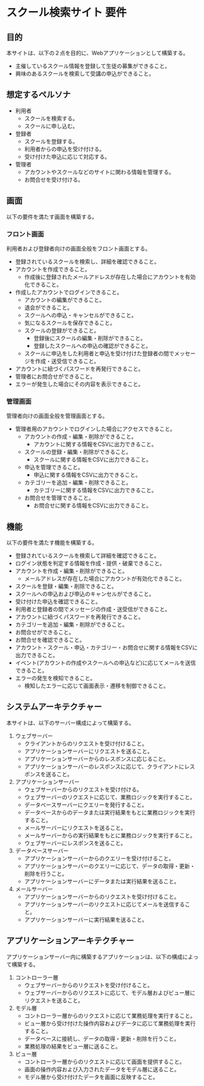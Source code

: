 # スクール検索サイト 要件
## 目的
本サイトは、以下の２点を目的に、Webアプリケーションとして構築する。
- 主催しているスクール情報を登録して生徒の募集ができること。
- 興味のあるスクールを検索して受講の申込ができること。
## 想定するペルソナ
- 利用者
    - スクールを検索する。
    - スクールに申し込む。
- 登録者
    - スクールを登録する。
    - 利用者からの申込を受け付ける。
    - 受け付けた申込に応じて対応する。
- 管理者
    - アカウントやスクールなどのサイトに関わる情報を管理する。
    - お問合せを受け付ける。
## 画面
以下の要件を満たす画面を構築する。
### フロント画面
利用者および登録者向けの画面全般をフロント画面とする。
- 登録されているスクールを検索し、詳細を確認できること。
- アカウントを作成できること。
    - 作成後に登録されたメールアドレスが存在した場合にアカウントを有効化できること。
- 作成したアカウントでログインできること。
    - アカウントの編集ができること。
    - 退会ができること。
    - スクールへの申込・キャンセルができること。
    - 気になるスクールを保存できること。
    - スクールの登録ができること。
        - 登録後にスクールの編集・削除ができること。
        - 登録したスクールへの申込の確認ができること。
    - スクールに申込をした利用者と申込を受け付けた登録者の間でメッセージを作成・送受信できること。
- アカウントに紐づくパスワードを再発行できること。
- 管理者にお問合せができること。
- エラーが発生した場合にその内容を表示できること。
### 管理画面
管理者向けの画面全般を管理画面とする。
- 管理者用のアカウントでログインした場合にアクセスできること。
    - アカウントの作成・編集・削除ができること。
        - アカウントに関する情報をCSVに出力できること。
    - スクールの登録・編集・削除ができること。
        - スクールに関する情報をCSVに出力できること。
    - 申込を管理できること。
        - 申込に関する情報をCSVに出力できること。
    - カテゴリーを追加・編集・削除できること。
        - カテゴリーに関する情報をCSVに出力できること。
    - お問合せを管理できること。
        - お問合せに関する情報をCSVに出力できること。
## 機能
以下の要件を満たす機能を構築する。
- 登録されているスクールを検索して詳細を確認できること。
- ログイン状態を判定する情報を作成・提供・破棄できること。
- アカウントを作成・編集・削除ができること。
    - メールアドレスが存在した場合にアカウントが有効化できること。
- スクールを登録・編集・削除できること。
- スクールへの申込および申込のキャンセルができること。
- 受け付けた申込を確認できること。
- 利用者と登録者の間でメッセージの作成・送受信ができること。
- アカウントに紐づくパスワードを再発行できること。
- カテゴリーを追加・編集・削除ができること。
- お問合せができること。
- お問合せを確認できること。
- アカウント・スクール・申込・カテゴリー・お問合せに関する情報をCSVに出力できること。
- イベント(アカウントの作成やスクールへの申込など)に応じてメールを送信できること。
- エラーの発生を検知できること。
    - 検知したエラーに応じて画面表示・遷移を制御できること。
## システムアーキテクチャー
本サイトは、以下のサーバー構成によって構築する。
1. ウェブサーバー
    - クライアントからのリクエストを受け付けること。
    - アプリケーションサーバーにリクエストを送ること。
    - アプリケーションサーバーからのレスポンスに応じること。
    - アプリケーションサーバーのレスポンスに応じて、クライアントにレスポンスを送ること。
1. アプリケーションサーバー
    - ウェブサーバーからのリクエストを受け付ける。
    - ウェブサーバーのリクエストに応じて、業務ロジックを実行すること。
    - データベースサーバーにクエリーを発行すること。
    - データベースからのデータまたは実行結果をもとに業務ロジックを実行すること。
    - メールサーバーにリクエストを送ること。
    - メールサーバーからの実行結果をもとに業務ロジックを実行すること。
    - ウェブサーバーにレスポンスを送ること。
1. データベースサーバー
    - アプリケーションサーバーからのクエリーを受け付けること。
    - アプリケーションサーバーのクエリーに応じて、データの取得・更新・削除を行うこと。
    - アプリケーションサーバーにデータまたは実行結果を送ること。
1. メールサーバー
    - アプリケーションサーバーからのリクエストを受け付けること。
    - アプリケーションサーバーのリクエストに応じてメールを送信すること。
    - アプリケーションサーバーに実行結果を送ること。
## アプリケーションアーキテクチャー
アプリケーションサーバー内に構築するアプリケーションは、以下の構成によって構築する。
1. コントローラー層
    - ウェブサーバーからのリクエストを受け付けること。
    - ウェブサーバーからのリクエストに応じて、モデル層およびビュー層にリクエストを送ること。
1. モデル層
    - コントローラー層からのリクエストに応じて業務処理を実行すること。
    - ビュー層から受け付けた操作内容およびデータに応じて業務処理を実行すること。
    - データベースに接続し、データの取得・更新・削除を行うこと。
    - 業務処理の結果をビュー層に送ること。
1. ビュー層
    - コントローラー層からのリクエストに応じて画面を提供すること。
    - 画面の操作内容および入力されたデータをモデル層に送ること。
    - モデル層から受け付けたデータを画面に反映すること。
